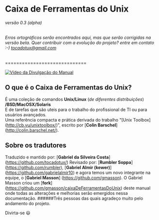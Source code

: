 # Caixa de Ferramentas do Unix 
###### versão 0.3 (alpha)
###### Erros ortográficos serão encontrados aqui, mas que serão corrigidas na versão beta. Quer contribuir com a evolução do projeto? entre em contato :-) tocadotux@gmail.com
=============================

[![Vídeo da Divulgação do Manual](https://i.ytimg.com/vi/uk-s6K479UU/0.jpg)](https://www.youtube.com/watch?v=uk-s6K479UU)

## O que é o Caixa de Ferramentas do Unix?
É uma coleção de comandos __Unix/Linux__ (*de diferentes distribuições*) __/BSD/MacOSX/Solaris__  
E de tarefas que são uteis para o trabalho do profissional de TI ou para usuários avançados.  
Uma referência compacta e prática derivada do trabalho "[Unix Toolbox] (http://cb.vu/unixtoolbox/)", 
escrito por [__Colin Barschel__] (http://colin.barschel.net/).

## Sobre os tradutores

Traduzido e mantido por: [__Gabriel da Silveira Costa__] (https://github.com/tocadotux/)
Revisado por: [__Rumbler Soppa__] (https://github.com/rumbler), [__Gabriel Almir (kewer)__] (https://github.com/gabrielalmir10) e agora temos um novo integrante na equipe, o [__Gabriel Masson__] (https://github.com/gmasson). O Gabriel Masson criou um [__fork__] (https://github.com/gmasson/caixaDeFerramentasDoUnix) deste manual onde todas as alterações e melhorias serão emergidos nessa documentação.
######Três pessoas das quais agradeço muito pelo andamento do projeto.

Divirta-se :smiley:
